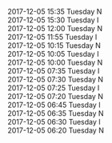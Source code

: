 2017-12-05 15:35 Tuesday  N  
2017-12-05 15:30 Tuesday  I  
2017-12-05 12:00 Tuesday  N  
2017-12-05 11:55 Tuesday  I  
2017-12-05 10:15 Tuesday  N  
2017-12-05 10:05 Tuesday  I  
2017-12-05 10:00 Tuesday  N  
2017-12-05 07:35 Tuesday  I  
2017-12-05 07:30 Tuesday  N  
2017-12-05 07:25 Tuesday  I  
2017-12-05 07:20 Tuesday  N  
2017-12-05 06:45 Tuesday  I  
2017-12-05 06:35 Tuesday  N  
2017-12-05 06:30 Tuesday  I  
2017-12-05 06:20 Tuesday  N  
